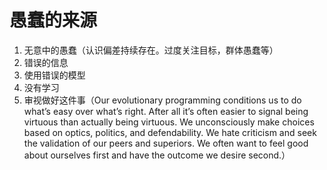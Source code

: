 # 愚蠢的来源

1. 无意中的愚蠢（认识偏差持续存在。过度关注目标，群体愚蠢等）
2. 错误的信息
3. 使用错误的模型
4. 没有学习
5. 审视做好这件事（Our evolutionary programming conditions us to do what’s easy over what’s right. After all it’s often easier to signal being virtuous than actually being virtuous. We unconsciously make choices based on optics, politics, and defendability. We hate criticism and seek the validation of our peers and superiors. We often want to feel good about ourselves first and have the outcome we desire second.）























